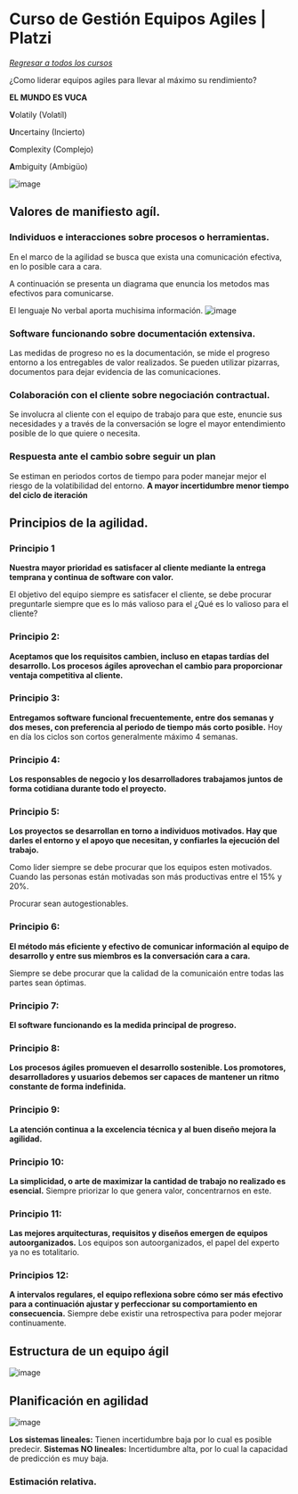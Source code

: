 # Curso de Gestión Equipos Agiles | Platzi

[*Regresar a todos los cursos*](/README.md)

¿Como liderar equipos agiles para llevar al máximo su rendimiento?

**EL MUNDO ES VUCA**

  **V**olatily (Volatíl)

  **U**ncertainy (Incierto)

  **C**omplexity (Complejo)

  **A**mbiguity (Ambigüo)

![image](https://user-images.githubusercontent.com/105448434/236869079-51be6ff0-c88f-4df9-bea1-94785b9e804c.png)

## Valores de manifiesto agíl.

### Individuos e interacciones sobre procesos o herramientas.

En el marco de la agilidad se busca que exista una comunicación efectiva, en lo posible cara a cara.

A continuación se presenta un diagrama que enuncia los metodos mas efectivos para comunicarse.

El lenguaje No verbal aporta muchisima información.
![image](https://user-images.githubusercontent.com/105448434/236869735-904291c8-22a1-4bf1-8979-df9c6461424f.png)

### Software funcionando sobre documentación extensiva.

Las medidas de progreso no es la documentación, se mide el progreso entorno a los entregables de valor realizados.
Se pueden utilizar pizarras, documentos para dejar evidencia de las comunicaciones.

### Colaboración con el cliente sobre negociación contractual.

Se involucra al cliente con el equipo de trabajo para que este, enuncie sus necesidades y a través de la conversación se logre el mayor entendimiento 
posible de lo que quiere o necesita.

### Respuesta ante el cambio sobre seguir un plan

Se estiman en periodos cortos de tiempo para poder manejar mejor el riesgo de la volatibilidad del entorno.
**A mayor incertidumbre menor tiempo del ciclo de iteración**

## Principios de la agilidad.

### Principio 1 

**Nuestra mayor prioridad es satisfacer al cliente mediante la entrega temprana y continua de software con valor.**

El objetivo del equipo siempre es satisfacer el cliente, se debe procurar preguntarle siempre que es lo más valioso para el 
¿Qué es lo valioso para el cliente?

### Principio 2: 

**Aceptamos que los requisitos cambien, incluso en etapas tardías del desarrollo. Los procesos ágiles aprovechan el cambio para proporcionar ventaja competitiva al cliente.**

### Principio 3:

**Entregamos software funcional frecuentemente, entre dos semanas y dos meses, con preferencia al periodo de tiempo más corto posible.**
Hoy en día los ciclos son cortos generalmente máximo 4 semanas.

### Principio 4: 

**Los responsables de negocio y los desarrolladores trabajamos juntos de forma cotidiana durante todo el proyecto.**

### Principio 5: 

**Los proyectos se desarrollan en torno a individuos motivados. Hay que darles el entorno y el apoyo que necesitan, y confiarles la ejecución del trabajo.** 

Como lider siempre se debe procurar que los equipos esten motivados.
Cuando las personas están motivadas son más productivas entre el 15% y 20%.

Procurar sean autogestionables.
### Principio 6:

**El método más eficiente y efectivo de comunicar información al equipo de desarrollo y entre sus miembros es la conversación cara a cara.**

Siempre se debe procurar que la calidad de la comunicaión entre todas las partes sean óptimas.

### Principio 7:

**El software funcionando es la medida principal de progreso.**

### Principio 8: 

**Los procesos ágiles promueven el desarrollo sostenible. Los promotores, desarrolladores y usuarios debemos ser capaces de mantener un ritmo constante de forma indefinida.**

### Principio 9: 

**La atención continua a la excelencia técnica y al buen diseño mejora la agilidad.**

### Principio 10:

**La simplicidad, o arte de maximizar la cantidad de trabajo no realizado es esencial.**
Siempre priorizar lo que genera valor, concentrarnos en este.

### Principio 11: 

**Las mejores arquitecturas, requisitos y diseños emergen de equipos autoorganizados.**
Los equipos son autoorganizados, el papel del experto ya no es totalitario.

### Principios 12: 

**A intervalos regulares, el equipo reflexiona sobre cómo ser más efectivo para a continuación ajustar y perfeccionar su comportamiento en consecuencia.**
Siempre debe existir una retrospectiva para poder mejorar continuamente.

## Estructura de un equipo ágil

![image](https://user-images.githubusercontent.com/105448434/236878079-434b0040-4c65-473a-852f-4ebc898ace2e.png)

## Planificación en agilidad

![image](https://user-images.githubusercontent.com/105448434/236879821-946af0fb-a3a8-4499-9c7d-68c1e51427e9.png)

**Los sistemas lineales:** Tienen incertidumbre baja por lo cual es posible predecir.
**Sistemas NO lineales:** Incertidumbre alta, por lo cual la capacidad de predicción es muy baja.

### Estimación relativa.


